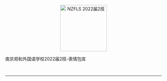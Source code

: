 <p align="center">

<a href="https://github.com/NJZFLSc2g2022/NJZFLSc2g2022-Emoji-library">

  <img width="150" src="https://github.com/NJZFLSc2g2022/NJZFLSc2g2022-Emoji-library/blob/main/NZFLS%202022%E5%B1%8A2%E7%8F%AD.png" alt="NZFLS 2022届2班" width="300">

</a>

<br>

南京郑和外国语学校2022届2班-表情包库

</p>

<p align="center">

  <img src="https://img.shields.io/badge/Produced%20by-%E5%8D%97%E4%BA%AC%E9%83%91%E5%92%8C%E5%A4%96%E5%9B%BD%E8%AF%AD%E5%AD%A6%E6%A0%A12022%E5%B1%8A2%E7%8F%AD-blue" alt="">

  <img src="https://img.shields.io/badge/category-%E8%A1%A8%E6%83%85%E5%8C%85%E5%BA%93-blue" alt="">

  <img src="https://img.shields.io/badge/main%20contributor-Quansen%20Wang-brightgreen" alt="">

  <img src="https://img.shields.io/badge/license-CC--BY--SA--4.0-brightgreen" alt="">

</p>

***
